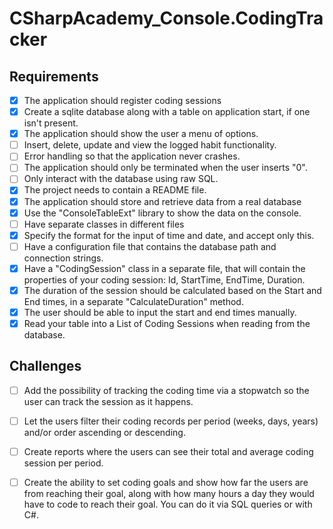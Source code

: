 # CSharpAcademy_Console.CodingTracker

## Requirements

- [x] The application should register coding sessions
- [x] Create a sqlite database along with a table on application start, if one isn't present.
- [x] The application should show the user a menu of options.
- [ ] Insert, delete, update and view the logged habit functionality.
- [ ] Error handling so that the application never crashes.
- [ ] The application should only be terminated when the user inserts "0".
- [ ] Only interact with the database using raw SQL.
- [x] The project needs to contain a README file.
- [x] The application should store and retrieve data from a real database
- [x] Use the "ConsoleTableExt" library to show the data on the console.
- [ ] Have separate classes in different files 
- [x] Specify the format for the input of time and date, and accept only this.
- [ ] Have a configuration file that contains the database path and connection strings.
- [x] Have a "CodingSession" class in a separate file, that will contain the properties of your coding session: Id, StartTime, EndTime, Duration.
- [x] The duration of the session should be calculated based on the Start and End times, in a separate "CalculateDuration" method.
- [x] The user should be able to input the start and end times manually.
- [x] Read your table into a List of Coding Sessions when reading from the database.

## Challenges

- [ ] Add the possibility of tracking the coding time via a stopwatch so the user can track the session as it happens.
- [ ] Let the users filter their coding records per period (weeks, days, years) and/or order ascending or descending.
- [ ] Create reports where the users can see their total and average coding session per period.
- [ ] Create the ability to set coding goals and show how far the users are from reaching their goal, along with how many hours a day they would have to code to reach their goal. You can do it via SQL queries or with C#.

